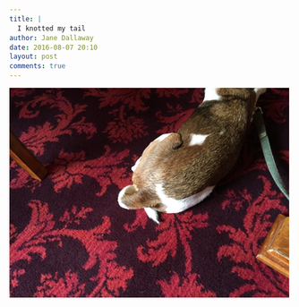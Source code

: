 ```yaml
---
title: |
  I knotted my tail
author: Jane Dallaway
date: 2016-08-07 20:10
layout: post
comments: true
---
```


<div><a href="/media/tp_IMG_0994.JPG"><img src="/media/tp_thumb_IMG_0994.JPG" width="500" height="375"/></a></div>



  

      